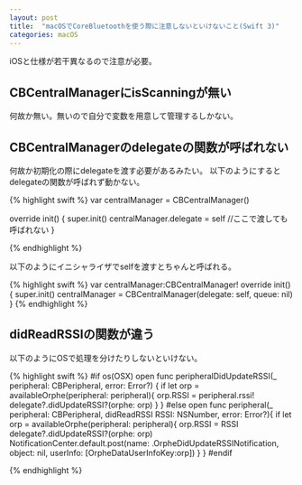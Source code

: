 ```yaml
---
layout: post
title:  "macOSでCoreBluetoothを使う際に注意しないといけないこと(Swift 3)"
categories: macOS
---
```


iOSと仕様が若干異なるので注意が必要。

## CBCentralManagerにisScanningが無い
何故か無い。無いので自分で変数を用意して管理するしかない。

## CBCentralManagerのdelegateの関数が呼ばれない
何故か初期化の際にdelegateを渡す必要があるみたい。
以下のようにするとdelegateの関数が呼ばれず動かない。

{% highlight swift %}
var centralManager = CBCentralManager()

override init() {
    super.init()
    centralManager.delegate = self //ここで渡しても呼ばれない
}

{% endhighlight %}

以下のようにイニシャライザでselfを渡すとちゃんと呼ばれる。

{% highlight swift %}
var centralManager:CBCentralManager!
override init() {
    super.init()
    centralManager = CBCentralManager(delegate: self, queue: nil)
}
{% endhighlight %}


## didReadRSSIの関数が違う
以下のようにOSで処理を分けたりしないといけない。

{% highlight swift %}
#if os(OSX)
open func peripheralDidUpdateRSSI(_ peripheral: CBPeripheral, error: Error?) {
    if let orp = availableOrphe(peripheral: peripheral){
        orp.RSSI = peripheral.rssi!
        delegate?.didUpdateRSSI?(orphe: orp)
    }
}
#else
open func peripheral(_ peripheral: CBPeripheral, didReadRSSI RSSI: NSNumber, error: Error?){
    if let orp = availableOrphe(peripheral: peripheral){
        orp.RSSI = RSSI
        delegate?.didUpdateRSSI?(orphe: orp)
        NotificationCenter.default.post(name: .OrpheDidUpdateRSSINotification, object: nil, userInfo: [OrpheDataUserInfoKey:orp])
    }
}
#endif

{% endhighlight %}
